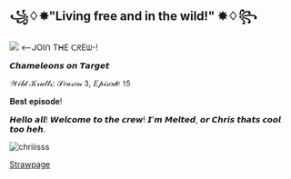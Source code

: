 ## ꧁♢✸"Living free and in the wild!" ✸♢꧂
![](https://komarev.com/ghpvc/?username=NyanB3&color=41533f&label=Crew‎'Members!) <--ᒍOIᑎ TᕼE ᑕᖇEᗯ-!

𝘾𝙝𝙖𝙢𝙚𝙡𝙚𝙤𝙣𝙨 𝙤𝙣 𝙏𝙖𝙧𝙜𝙚𝙩

𝒲𝒾𝓁𝒹 𝒦𝓇𝒶𝓉𝓉𝓈: 𝒮𝑒𝒶𝓈𝑜𝓃 𝟥, 𝐸𝓅𝒾𝓈𝑜𝒹𝑒 𝟣𝟧

𝐁𝐞𝐬𝐭 𝐞𝐩𝐢𝐬𝐨𝐝𝐞!

𝙃𝙚𝙡𝙡𝙤 𝙖𝙡𝙡! 𝙒𝙚𝙡𝙘𝙤𝙢𝙚 𝙩𝙤 𝙩𝙝𝙚 𝙘𝙧𝙚𝙬! 
𝙄'𝙢 𝙈𝙚𝙡𝙩𝙚𝙙, 𝙤𝙧 𝘾𝙝𝙧𝙞𝙨 𝙩𝙝𝙖𝙩𝙨 𝙘𝙤𝙤𝙡 𝙩𝙤𝙤 𝙝𝙚𝙝.

![chriiisss](https://github.com/user-attachments/assets/3cd6dc61-85c3-42fd-86f2-73719b109993)

[Strawpage](https://is-this-real-.straw.page)






